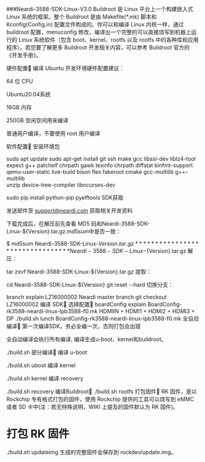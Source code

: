 ###Neardi-3588-SDK-Linux-V3.0
Buildroot 是 Linux 平台上一个构建嵌入式 Linux 系统的框架。整个 Buildroot 是由 Makefile(*.mk) 脚本和 Kconfig(Config.in) 配置文件构成的。你可以和编译 Linux 内核一样，通过 buildroot 配置，menuconfig 修改，编译出一个完整的可以直接烧写到机器上运行的 Linux 系统软件（包含 boot、kernel、rootfs 以及 rootfs 中的各种库和应用程序）。若您要了解更多 Buildroot 开发相关内容，可以参考 Buildroot 官方的 《开发手册》。

硬件配置
编译 Ubuntu 开发环境硬件配置建议：

64 位 CPU

Ubuntu20.04系统

16GB 内存

250GB 空闲空间用来编译

普通用户编译，不要使用 root 用户编译

软件配置
安装环境包

sudo apt update
sudo apt-get install git ssh make gcc libssl-dev liblz4-tool \
expect g++ patchelf chrpath gawk texinfo chrpath diffstat binfmt-support \
qemu-user-static live-build bison flex fakeroot cmake gcc-multilib g++-multilib \
unzip device-tree-compiler libncurses-dev

sudo pip install python-pip pyelftools
SDK获取

发送邮件至 support@neardi.com 获取相关开发资料

下载完成后，在解压前先查看 MD5 码和Neardi-3588-SDK-Linux-${Version}.tar.gz.md5sum中是否一致：

$ md5sum Neardi-3588-SDK-Linux-${Version}.tar.gz
******************************** Neardi-3588-SDK-Linux-${Version}.tar.gz
解压：

tar zxvf Neardi-3588-SDK-Linux-${Version}.tar.gz
提取：

cd Neardi-3588-SDK-Linux-${Version}
git reset --hard
切换分支：

branch	explain
LZ16000002	Neardi master branch
git checkout LZ16000002
编译 SDK
选择配置
boardConfig	explain
BoardConfig-rk3588-neardi-linux-lpb3588-f0.mk	HDMIIN + HDMI1 + HDMI2 + HDMI3 + DP
./build.sh lunch BoardConfig-rk3588-neardi-linux-lpb3588-f0.mk
全自动编译
第一次编译SDK，务必全编一次，否则打包会出错

全自动编译会执行所有编译, 编译生成u-boot、kernel和buildroot。

./build.sh
部分编译
编译 u-boot

./build.sh uboot
编译 kernel

./build.sh kernel
编译 recovery

./build.sh recovery
编译Buildroot
./build.sh rootfs
打包固件
RK 固件，是以 Rockchip 专有格式打包的固件，使用 Rockchip 提供的工具可以烧写到 eMMC 或者 SD 卡中(注：若无特殊说明，WIKI 上提及的固件默认为 RK 固件)。

# 打包 RK 固件
./build.sh updateimg
生成的完整固件会保存到 rockdev/update.img。